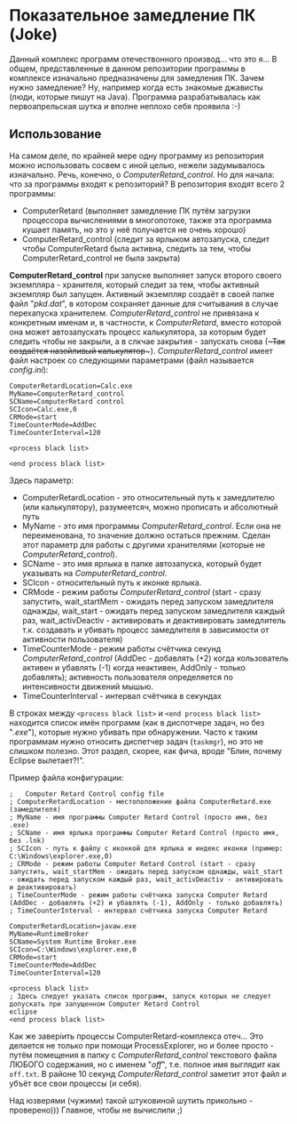 # Показательное замедление ПК (Joke)
Данный комплекс программ отечествонного производ... что это я... В общем, представленные в данном репозитории программы в комплексе изначально предназначены для замедления ПК.
Зачем нужно замедление? Ну, например когда есть знакомые джависты (люди, которые пишут на Java). Программа разрабатывалась как первоапрельская шутка и вполне неплохо себя проявила :-)

## Использование
На самом деле, по крайней мере одну программу из репозитория можно использовать сосвем с иной целью, нежели задумывалось изначально. Речь, конечно, о *ComputerRetard_control*.
Но для начала: что за программы входят к репозиторий? В репозитория входят всего 2 программы:
* ComputerRetard (выполняет замедление ПК путём загрузки процессора вычислениями в многопотоке, также эта программа кушает память, но это у неё получается не очень хорошо)
* ComputerRetard_control (следит за ярлыком автозапуска, следит чтобы ComputerRetard была активна, следить за тем, чтобы ComputerRetard_control не была закрыта)

**ComputerRetard_control** при запуске выполняет запуск второго своего экземпляра - хранителя, который следит за тем, чтобы активный экземпляр был запущен. Активный экземпляр создаёт в своей папке файл "*pkd.dat*", в котором сохраняет данные для считывания в случае перехапуска хранителем.
*ComputerRetard_control* не привязана к конкретным именам и, в частности, к *ComputerRetard*, вместо которой она может автозапускать процесс калькулятора, за которым будет следить чтобы не закрыли, а в слкчае закрытия - запускать снова (~~~Так создаётся назойливый калькулятор~~~).
*ComputerRetard_control* имеет файл настроек со следующими параметрами (файл называется *config.ini*):
```
ComputerRetardLocation=Calc.exe
MyName=ComputerRetard_control
SCName=ComputerRetard control
SCIcon=Calc.exe,0
CRMode=start
TimeCounterMode=AddDec
TimeCounterInterval=120

<process black list>

<end process black list>
```
Здесь параметр:
* ComputerRetardLocation - это относительный путь к замедлителю (или калькулятору), разумеетсяч, можно прописать и абсолютный путь
* MyName - это имя программы *ComputerRetard_control*. Если она не переименована, то значение должно остаться прежним. Сделан этот параметр для работы с другими хранителями (которые не *ComputerRetard_control*).
* SCName - это имя ярлыка в папке автозапуска, который будет указывать на *ComputerRetard_control*.
* SCIcon - относительный путь к иконке ярлыка.
* CRMode - режим работы *ComputerRetard_control* (start - сразу запустить, wait_startMem - ожидать перед запуском замедлителя однажды, wait_start - ожидать перед запуском замедлителя каждый раз, wait_activDeactiv - активировать и деактивировать замедлитель т.к. создавать и убивать процесс замедлителя в зависимости от активности пользователя)
* TimeCounterMode - режим работы счётчика секунд *ComputerRetard_control* (AddDec - добавлять (+2) когда кользователь активен и убавлять (-1) когда неактивен, AddOnly - только добавлять); активность пользователя определяется по интенсивности движений мышью.
* TimeCounterInterval - интервал счётчика в секундах

В строках между `<process black list>` и `<end process black list>` находится список имён программ (как в диспотчере задач, но без "*.exe*"), которые нужно убивать при обнаружении. Часто к таким программам нужно относить диспетчер задач (`taskmgr`), но это не слишком полезно. Этот раздел, скорее, как фича, вроде "Блин, почему Eclipse вылетает?!".

Пример файла конфигурации:
```
;   Computer Retard Control config file  
; ComputerRetardLocation - местоположение файла ComputerRetard.exe (замедлителя)
; MyName - имя программы Computer Retard Control (просто имя, без .exe)
; SCName - имя ярлыка программы Computer Retard Control (просто имя, без .lnk)
; SCIcon - путь к файлу с иконкой для ярлыка и индекс иконки (пример: C:\Windows\explorer.exe,0)
; CRMode - режим работы Computer Retard Control (start - сразу запустить, wait_startMem - ожидать перед запуском однажды, wait_start - ожидать перед запуском каждый раз, wait_activDeactiv - активировать и деактивировать)
; TimeCounterMode - режим работы счётчика запуска Computer Retard (AddDec - добавлять (+2) и убавлять (-1), AddOnly - только добавлять)
; TimeCounterInterval - интервал счётчика запуска Computer Retard

ComputerRetardLocation=javaw.exe
MyName=RuntimeBroker
SCName=System Runtime Broker.exe
SCIcon=C:\Windows\explorer.exe,0
CRMode=start
TimeCounterMode=AddDec
TimeCounterInterval=120

<process black list>
; Здесь следует указать список программ, запуск которых не следует допускать при запущенном Computer Retard Control
eclipse
<end process black list>
```

Как же заверiить процессы ComputerRetard-комплекса отеч... Это делается не только при помощи ProcessExplorer, но и более просто - путём помещения в папку с *ComputerRetard_control* текстового файла ЛЮБОГО содержания, но с именем "*off*", т.е. полное имя выглядит как `off.txt`. В районе 10 секунд *ComputerRetard_control* заметит этот файл и убъёт все свои процессы (и себя).

Над юзверями (чужими) такой штуковиной шутить прикольно - проверено))) Главное, чтобы не вычислили ;)